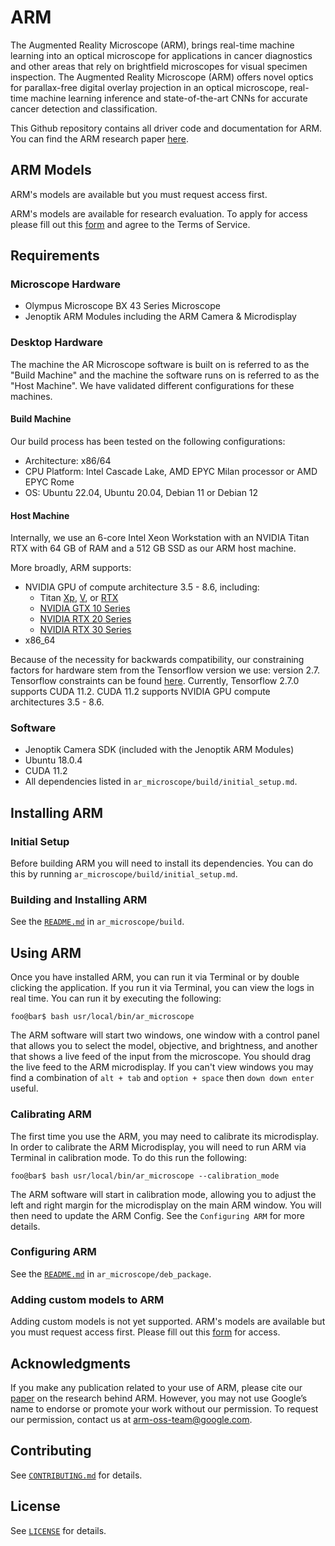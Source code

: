 # ARM

The Augmented Reality Microscope (ARM), brings real-time machine learning into an optical microscope for applications in cancer diagnostics and other areas that rely on brightfield microscopes for visual specimen inspection. The Augmented Reality Microscope (ARM) offers novel optics for parallax-free digital overlay projection in an optical microscope, real-time machine learning inference and
state-of-the-art CNNs for accurate cancer detection and classification.


This Github repository contains all driver code and documentation
for ARM. You can find the ARM research paper [here](https://www.nature.com/articles/s41591-019-0539-7).

## ARM Models

ARM's models are available but you must request access first.

ARM's models are available for research evaluation. To apply for access please
fill out this [form](https://docs.google.com/forms/d/1toPSDsLdYi9P3K1RDmN6t2qkbs8peC9KoGTTQTv90Ds/edit?resourcekey=0-nJub-Ce-kFDA6xSutKvXNA)
and agree to the Terms of Service. 

## Requirements

### Microscope Hardware
* Olympus Microscope BX 43 Series Microscope
* Jenoptik ARM Modules including the ARM Camera & Microdisplay

### Desktop Hardware
The machine the AR Microscope software is built on is referred to as the
"Build Machine" and the machine the software runs on is referred to as the
"Host Machine". We have validated different configurations for these machines.

#### Build Machine
Our build process has been tested on the following configurations:

* Architecture: x86/64
* CPU Platform: Intel Cascade Lake, AMD EPYC Milan processor or AMD EPYC Rome
* OS: Ubuntu 22.04, Ubuntu 20.04, Debian 11 or Debian 12

#### Host Machine
Internally, we use an 6-core Intel Xeon Workstation with an NVIDIA Titan RTX
with 64 GB of RAM and a 512 GB SSD as our ARM host machine.

More broadly, ARM supports:

* NVIDIA GPU of compute architecture 3.5 - 8.6, including:
  * Titan [Xp](https://www.nvidia.com/en-us/titan/titan-xp/),
[V](https://www.nvidia.com/en-us/titan/titan-v/),
or [RTX](https://www.nvidia.com/en-us/deep-learning-ai/products/titan-rtx/)
  * [NVIDIA GTX 10 Series](https://www.nvidia.com/en-us/geforce/10-series/)
  * [NVIDIA RTX 20 Series](https://www.nvidia.com/en-us/geforce/20-series/)
  * [NVIDIA RTX 30 Series](https://www.nvidia.com/en-us/geforce/graphics-cards/30-series/)
* x86_64

Because of the necessity for backwards compatibility, our constraining factors
for hardware stem from the Tensorflow version we use: version 2.7. Tensorflow
constraints can be found [here](https://www.tensorflow.org/install/source#gpu).
Currently, Tensorflow 2.7.0 supports CUDA 11.2. CUDA 11.2 supports NVIDIA GPU
compute architectures 3.5 - 8.6.

### Software
* Jenoptik Camera SDK (included with the Jenoptik ARM Modules)
* Ubuntu 18.0.4
* CUDA 11.2
* All dependencies listed in `ar_microscope/build/initial_setup.md`.

## Installing ARM

### Initial Setup
Before building ARM you will need to install its dependencies. You can do this
by running `ar_microscope/build/initial_setup.md`.

### Building and Installing ARM

See the [`README.md`](https://github.com/Google-Health/ar-microscope/blob/main/ar_microscope/build/README.md)
in `ar_microscope/build`.

## Using ARM

Once you have installed ARM, you can run it via Terminal or by double
clicking the application. If you run it via Terminal, you can view the logs in
real time. You can run it by executing the following:

```shell
foo@bar$ bash usr/local/bin/ar_microscope
```

The ARM software will start two windows, one window with a control panel that
allows you to select the model, objective, and brightness, and another that
shows a live feed of the input from the microscope. You should drag the live
feed to the ARM microdisplay. If you can't view windows you may find a
combination of `alt + tab` and `option + space` then `down down enter` useful.


### Calibrating ARM

The first time you use the ARM, you may need to calibrate its microdisplay. In
order to calibrate the ARM Microdisplay, you will need to run ARM via
Terminal in calibration mode. To do this run the following:

```shell
foo@bar$ bash usr/local/bin/ar_microscope --calibration_mode
```

The ARM software will start in calibration mode, allowing you to adjust the left
and right margin for the microdisplay on the main ARM window. You will then need
to update the ARM Config. See the `Configuring ARM` for more details.

### Configuring ARM

See the [`README.md`](https://github.com/Google-Health/ar-microscope/blob/main/ar_microscope/deb_package/README.md)
in `ar_microscope/deb_package`.

### Adding custom models to ARM

Adding custom models is not yet supported. ARM's models are available but you
must request access first. Please fill out this [form](https://docs.google.com/forms/d/1toPSDsLdYi9P3K1RDmN6t2qkbs8peC9KoGTTQTv90Ds/edit?resourcekey=0-nJub-Ce-kFDA6xSutKvXNA)
for access.

## Acknowledgments

If you make any publication related to your use of ARM, please cite our
[paper](https://www.nature.com/articles/s41591-019-0539-7) on the research
behind ARM. However, you may not use Google’s name to endorse or promote your
work without our permission.  To request our permission, contact us at
arm-oss-team@google.com.

## Contributing

See [`CONTRIBUTING.md`](https://github.com/Google-Health/ar-microscope/blob/main/CONTRIBUTING.md)
for details.

## License

See [`LICENSE`](https://github.com/Google-Health/ar-microscope/blob/main/LICENSE)
for details.